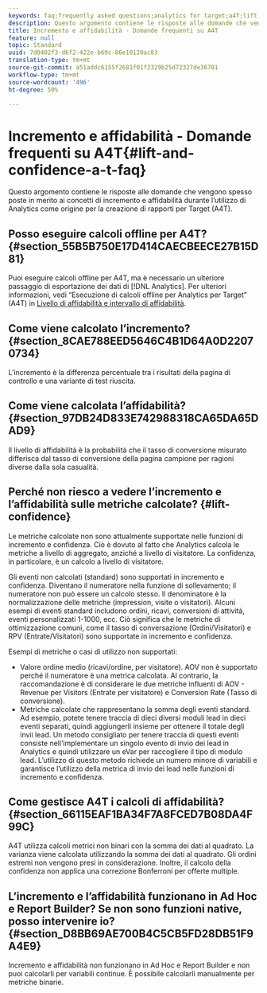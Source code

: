 ```yaml
---
keywords: faq;frequently asked questions;analytics for target;a4T;lift;ad hoc;report builder;confidence
description: Questo argomento contiene le risposte alle domande che vengono spesso poste in merito ai concetti di incremento e affidabilità durante l’utilizzo di Analytics come origine per la creazione di rapporti per Target (A4T).
title: Incremento e affidabilità - Domande frequenti su A4T
feature: null
topic: Standard
uuid: 7d0402f3-d6f2-422e-b69c-86e10120ac83
translation-type: tm+mt
source-git-commit: a51addc6155f2681f01f2329b25d72327de36701
workflow-type: tm+mt
source-wordcount: '496'
ht-degree: 50%

---
```



# Incremento e affidabilità - Domande frequenti su A4T{#lift-and-confidence-a-t-faq}

Questo argomento contiene le risposte alle domande che vengono spesso poste in merito ai concetti di incremento e affidabilità durante l’utilizzo di Analytics come origine per la creazione di rapporti per Target (A4T).

## Posso eseguire calcoli offline per A4T? {#section_55B5B750E17D414CAECBEECE27B15D81}

Puoi eseguire calcoli offline per A4T, ma è necessario un ulteriore passaggio di esportazione dei dati di [!DNL Analytics]. Per ulteriori informazioni, vedi “Esecuzione di calcoli offline per Analytics per Target” (A4T) in [Livello di affidabilità e intervallo di affidabilità](../../../c-reports/conversion-rate.md#concept_0D0002A1EBDF420E9C50E2A46F36629B).

## Come viene calcolato l’incremento? {#section_8CAE788EED5646C4B1D64A0D22070734}

L’incremento è la differenza percentuale tra i risultati della pagina di controllo e una variante di test riuscita.

## Come viene calcolata l’affidabilità? {#section_97DB24D833E742988318CA65DA65DAD9}

Il livello di affidabilità è la probabilità che il tasso di conversione misurato differisca dal tasso di conversione della pagina campione per ragioni diverse dalla sola casualità.

## Perché non riesco a vedere l’incremento e l’affidabilità sulle metriche calcolate? {#lift-confidence}

Le metriche calcolate non sono attualmente supportate nelle funzioni di incremento e confidenza. Ciò è dovuto al fatto che Analytics calcola le metriche a livello di aggregato, anziché a livello di visitatore. La confidenza, in particolare, è un calcolo a livello di visitatore.

Gli eventi non calcolati (standard) sono supportati in incremento e confidenza. Diventano il numeratore nella funzione di sollevamento; il numeratore non può essere un calcolo stesso. Il denominatore è la normalizzazione delle metriche (impression, visite o visitatori). Alcuni esempi di eventi standard includono ordini, ricavi, conversioni di attività, eventi personalizzati 1-1000, ecc. Ciò significa che le metriche di ottimizzazione comuni, come il tasso di conversazione (Ordini/Visitatori) e RPV (Entrate/Visitatori) sono supportate in incremento e confidenza.

Esempi di metriche o casi di utilizzo non supportati:

* Valore ordine medio (ricavi/ordine, per visitatore). AOV non è supportato perché il numeratore è una metrica calcolata. Al contrario, la raccomandazione è di considerare le due metriche influenti di AOV - Revenue per Visitors (Entrate per visitatore) e Conversion Rate (Tasso di conversione).
* Metriche calcolate che rappresentano la somma degli eventi standard. Ad esempio, potete tenere traccia di dieci diversi moduli lead in dieci eventi separati, quindi aggiungerli insieme per ottenere il totale degli invii lead. Un metodo consigliato per tenere traccia di questi eventi consiste nell’implementare un singolo evento di invio dei lead in Analytics e quindi utilizzare un eVar  per raccogliere il tipo di modulo lead. L’utilizzo di questo metodo richiede un numero minore di variabili e garantisce l’utilizzo della metrica di invio dei lead nelle funzioni di incremento e confidenza.

## Come gestisce A4T i calcoli di affidabilità? {#section_66115EAF1BA34F7A8FCED7B08DA4F99C}

A4T utilizza calcoli metrici non binari con la somma dei dati al quadrato. La varianza viene calcolata utilizzando la somma dei dati al quadrato. Gli ordini estremi non vengono presi in considerazione. Inoltre, il calcolo della confidenza non applica una correzione Bonferroni per offerte multiple.

## L’incremento e l’affidabilità funzionano in Ad Hoc e Report Builder? Se non sono funzioni native, posso intervenire io? {#section_D8BB69AE700B4C5CB5FD28DB51F9A4E9}

Incremento e affidabilità non funzionano in Ad Hoc e Report Builder e non puoi calcolarli per variabili continue. È possibile calcolarli manualmente per metriche binarie.
